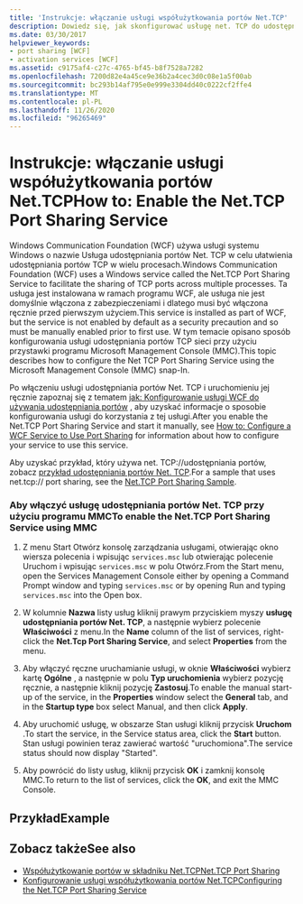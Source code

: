 ```yaml
---
title: 'Instrukcje: włączanie usługi współużytkowania portów Net.TCP'
description: Dowiedz się, jak skonfigurować usługę net. TCP do udostępniania portów TCP, która jest domyślnie wyłączona.
ms.date: 03/30/2017
helpviewer_keywords:
- port sharing [WCF]
- activation services [WCF]
ms.assetid: c9175af4-c27c-4765-bf45-b8f7528a7282
ms.openlocfilehash: 7200d82e4a45ce9e36b2a4cec3d0c08e1a5f00ab
ms.sourcegitcommit: bc293b14af795e0e999e3304dd40c0222cf2ffe4
ms.translationtype: MT
ms.contentlocale: pl-PL
ms.lasthandoff: 11/26/2020
ms.locfileid: "96265469"
---
```

# <a name="how-to-enable-the-nettcp-port-sharing-service"></a><span data-ttu-id="af515-103">Instrukcje: włączanie usługi współużytkowania portów Net.TCP</span><span class="sxs-lookup"><span data-stu-id="af515-103">How to: Enable the Net.TCP Port Sharing Service</span></span>

<span data-ttu-id="af515-104">Windows Communication Foundation (WCF) używa usługi systemu Windows o nazwie Usługa udostępniania portów Net. TCP w celu ułatwienia udostępniania portów TCP w wielu procesach.</span><span class="sxs-lookup"><span data-stu-id="af515-104">Windows Communication Foundation (WCF) uses a Windows service called the Net.TCP Port Sharing Service to facilitate the sharing of TCP ports across multiple processes.</span></span> <span data-ttu-id="af515-105">Ta usługa jest instalowana w ramach programu WCF, ale usługa nie jest domyślnie włączona z zabezpieczeniami i dlatego musi być włączona ręcznie przed pierwszym użyciem.</span><span class="sxs-lookup"><span data-stu-id="af515-105">This service is installed as part of WCF, but the service is not enabled by default as a security precaution and so must be manually enabled prior to first use.</span></span> <span data-ttu-id="af515-106">W tym temacie opisano sposób konfigurowania usługi udostępniania portów TCP sieci przy użyciu przystawki programu Microsoft Management Console (MMC).</span><span class="sxs-lookup"><span data-stu-id="af515-106">This topic describes how to configure the Net TCP Port Sharing Service using the Microsoft Management Console (MMC) snap-In.</span></span>  
  
 <span data-ttu-id="af515-107">Po włączeniu usługi udostępniania portów Net. TCP i uruchomieniu jej ręcznie zapoznaj się z tematem [jak: Konfigurowanie usługi WCF do używania udostępniania portów](how-to-configure-a-wcf-service-to-use-port-sharing.md) , aby uzyskać informacje o sposobie konfigurowania usługi do korzystania z tej usługi.</span><span class="sxs-lookup"><span data-stu-id="af515-107">After you enable the Net.TCP Port Sharing Service and start it manually, see [How to: Configure a WCF Service to Use Port Sharing](how-to-configure-a-wcf-service-to-use-port-sharing.md) for information about how to configure your service to use this service.</span></span>  
  
 <span data-ttu-id="af515-108">Aby uzyskać przykład, który używa net. TCP://udostępniania portów, zobacz [przykład udostępniania portów Net. TCP](../samples/net-tcp-port-sharing-sample.md).</span><span class="sxs-lookup"><span data-stu-id="af515-108">For a sample that uses net.tcp:// port sharing, see the [Net.TCP Port Sharing Sample](../samples/net-tcp-port-sharing-sample.md).</span></span>  
  
### <a name="to-enable-the-nettcp-port-sharing-service-using-mmc"></a><span data-ttu-id="af515-109">Aby włączyć usługę udostępniania portów Net. TCP przy użyciu programu MMC</span><span class="sxs-lookup"><span data-stu-id="af515-109">To enable the Net.TCP Port Sharing Service using MMC</span></span>  
  
1. <span data-ttu-id="af515-110">Z menu Start Otwórz konsolę zarządzania usługami, otwierając okno wiersza polecenia i wpisując `services.msc` lub otwierając polecenie Uruchom i wpisując `services.msc` w polu Otwórz.</span><span class="sxs-lookup"><span data-stu-id="af515-110">From the Start menu, open the Services Management Console either by opening a Command Prompt window and typing `services.msc` or by opening Run and typing `services.msc` into the Open box.</span></span>  
  
2. <span data-ttu-id="af515-111">W kolumnie **Nazwa** listy usług kliknij prawym przyciskiem myszy **usługę udostępniania portów Net. TCP**, a następnie wybierz polecenie **Właściwości** z menu.</span><span class="sxs-lookup"><span data-stu-id="af515-111">In the **Name** column of the list of services, right-click the **Net.Tcp Port Sharing Service**, and select **Properties** from the menu.</span></span>  
  
3. <span data-ttu-id="af515-112">Aby włączyć ręczne uruchamianie usługi, w oknie **Właściwości** wybierz kartę **Ogólne** , a następnie w polu **Typ uruchomienia** wybierz pozycję ręcznie, a następnie kliknij pozycję **Zastosuj**.</span><span class="sxs-lookup"><span data-stu-id="af515-112">To enable the manual start-up of the service, in the **Properties** window select the **General** tab, and in the **Startup type** box select Manual, and then click **Apply**.</span></span>  
  
4. <span data-ttu-id="af515-113">Aby uruchomić usługę, w obszarze Stan usługi kliknij przycisk **Uruchom** .</span><span class="sxs-lookup"><span data-stu-id="af515-113">To start the service,  in the Service status area, click the **Start** button.</span></span> <span data-ttu-id="af515-114">Stan usługi powinien teraz zawierać wartość "uruchomiona".</span><span class="sxs-lookup"><span data-stu-id="af515-114">The service status should now display "Started".</span></span>  
  
5. <span data-ttu-id="af515-115">Aby powrócić do listy usług, kliknij przycisk **OK** i zamknij konsolę MMC.</span><span class="sxs-lookup"><span data-stu-id="af515-115">To return to the list of services, click the **OK**, and exit the MMC Console.</span></span>  
  
## <a name="example"></a><span data-ttu-id="af515-116">Przykład</span><span class="sxs-lookup"><span data-stu-id="af515-116">Example</span></span>  
  
## <a name="see-also"></a><span data-ttu-id="af515-117">Zobacz także</span><span class="sxs-lookup"><span data-stu-id="af515-117">See also</span></span>

- [<span data-ttu-id="af515-118">Współużytkowanie portów w składniku Net.TCP</span><span class="sxs-lookup"><span data-stu-id="af515-118">Net.TCP Port Sharing</span></span>](net-tcp-port-sharing.md)
- [<span data-ttu-id="af515-119">Konfigurowanie usługi współużytkowania portów Net.TCP</span><span class="sxs-lookup"><span data-stu-id="af515-119">Configuring the Net.TCP Port Sharing Service</span></span>](configuring-the-net-tcp-port-sharing-service.md)
